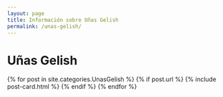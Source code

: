 ```yaml
---
layout: page
title: Información sobre Uñas Gelish
permalink: /unas-gelish/
---
```


# Uñas Gelish #

<div class="posts">
    <div class="row">
        {% for post in site.categories.UnasGelish %}
          {% if post.url %}
          {% include post-card.html %}
          {% endif %}
        {% endfor %}
    </div>
</div>